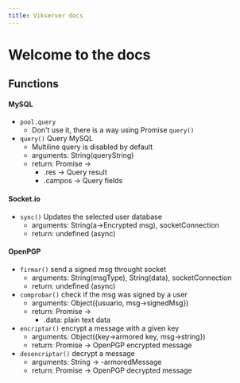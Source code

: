 ```yaml
---
title: Vikserver docs
---
```

# Welcome to the docs
## Functions
#### MySQL
- `pool.query`
  - Don't use it, there is a way using Promise `query()`
- `query()` Query MySQL 
  - Multiline query is disabled by default
  - arguments: String(queryString)
  - return: Promise -> 
    - .res -> Query result
    - .campos -> Query fields

#### Socket.io
- `sync()` Updates the selected user database
  - arguments: String(a->Encrypted msg), socketConnection
  - return: undefined (async)

#### OpenPGP
- `firmar()` send a signed msg throught socket
  - arguments: String(msgType), String(data), socketConnection
  - return: undefined (async)
- `comprobar()` check if the msg was signed by a user
  - arguments: Object({usuario, msg->signedMsg})
  - return: Promise ->
    - .data: plain text data
- `encriptar()` encrypt a message with a given key
  - arguments: Object({key->armored key, msg->string})
  - return: Promise -> OpenPGP encrypted message
- `desencriptar()` decrypt a message 
  - arguments: String -> -armoredMessage
  - return: Promise -> OpenPGP decrypted message
